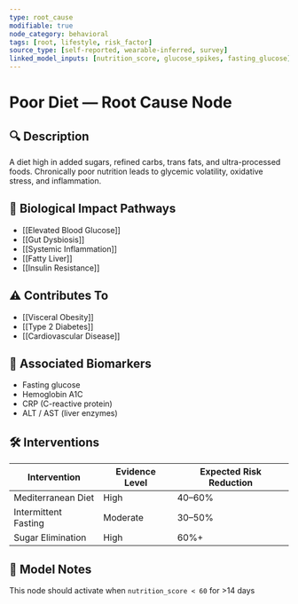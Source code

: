 ```yaml
---
type: root_cause
modifiable: true
node_category: behavioral
tags: [root, lifestyle, risk_factor]
source_type: [self-reported, wearable-inferred, survey]
linked_model_inputs: [nutrition_score, glucose_spikes, fasting_glucose]
---
```


# Poor Diet — Root Cause Node

## 🔍 Description
A diet high in added sugars, refined carbs, trans fats, and ultra-processed foods. Chronically poor nutrition leads to glycemic volatility, oxidative stress, and inflammation.

## 🧬 Biological Impact Pathways
- [[Elevated Blood Glucose]]
- [[Gut Dysbiosis]]
- [[Systemic Inflammation]]
- [[Fatty Liver]]
- [[Insulin Resistance]]

## ⚠️ Contributes To
- [[Visceral Obesity]]
- [[Type 2 Diabetes]]
- [[Cardiovascular Disease]]

## 🧩 Associated Biomarkers
- Fasting glucose
- Hemoglobin A1C
- CRP (C-reactive protein)
- ALT / AST (liver enzymes)

## 🛠 Interventions
| Intervention         | Evidence Level | Expected Risk Reduction |
|----------------------|----------------|--------------------------|
| Mediterranean Diet   | High           | 40–60%                   |
| Intermittent Fasting | Moderate       | 30–50%                   |
| Sugar Elimination    | High           | 60%+                     |

## 🧠 Model Notes
This node should activate when `nutrition_score < 60` for >14 days
